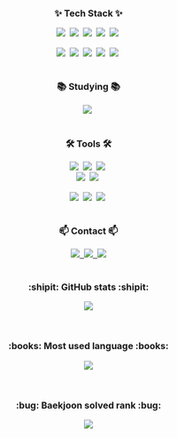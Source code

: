 <!--내용 부분-->
<h3 align="center">✨ Tech Stack ✨</h3>
<div align="center">
  <img src="https://img.shields.io/badge/python-3670A0?style=for-the-badge&logo=python&logoColor=ffdd54" />&nbsp
  <img src="https://img.shields.io/badge/C++-00599C?style=for-the-badge&logo=csharp&logoColor=white" />&nbsp
  <img src="https://img.shields.io/badge/C-A8B9CC?style=for-the-badge&logo=c&logoColor=white" />&nbsp
  <img src="https://img.shields.io/badge/html5-E34F26.svg?style=for-the-badge&logo=html5&logoColor=white" />&nbsp
  <img src="https://img.shields.io/badge/css3-1572B6.svg?style=for-the-badge&logo=css3&logoColor=white" />&nbsp
</div>


<br>
<div align="center">
  <img src="https://img.shields.io/badge/pandas-150458.svg?style=for-the-badge&logo=pandas&logoColor=white" />&nbsp
  <img src="https://img.shields.io/badge/numpy-4d77cf.svg?style=for-the-badge&logo=numpy&logoColor=white" />&nbsp
  <img src="https://img.shields.io/badge/Matplotlib-11557c.svg?style=for-the-badge&logo=Matplotlib&logoColor=white" />&nbsp
  <img src="https://img.shields.io/badge/MySQL-4479A1c.svg?style=for-the-badge&logo=mysql&logoColor=white" />&nbsp
  <img src="https://img.shields.io/badge/OpenCV-5C3EE8.svg?style=for-the-badge&logo=opencv&logoColor=black" />&nbsp
</div>

<br>

<h3 align="center">📚 Studying 📚</h3>
<div align="center">
  <img src="https://img.shields.io/badge/Scikitlearn-F7931E.svg?style=for-the-badge&logo=scikitlearn&logoColor=white" />&nbsp
</div>

<br>

<h3 align="center">🛠 Tools 🛠</h3>
<div align="center">
  <img src="https://img.shields.io/badge/git-F05033.svg?style=for-the-badge&logo=git&logoColor=white" />&nbsp
  <img src="https://img.shields.io/badge/github-181717.svg?style=for-the-badge&logo=github&logoColor=white" />&nbsp
  <img src="https://img.shields.io/badge/Notion-F3F3F3.svg?style=for-the-badge&logo=notion&logoColor=black" />&nbsp
</div>

<div align="center">
  <img src="https://img.shields.io/badge/adobe%20photoshop-08253c.svg?style=for-the-badge&logo=adobe%20photoshop&logoColor=37abff" />&nbsp
  <img src="https://img.shields.io/badge/Blender-E87D0D.svg?style=for-the-badge&logo=blender&logoColor=white" />&nbsp
</div>

<br>

<div align="center">
  <img src="https://img.shields.io/badge/VSCode-2C2C32.svg?style=for-the-badge&logo=visual-studio-code&logoColor=22ABF3" />&nbsp
  <img src="https://img.shields.io/badge/jupyter-2C2C32.svg?style=for-the-badge&logo=jupyter&logoColor=F37726" />&nbsp
  <img src="https://img.shields.io/badge/Google Colab-F9AB00.svg?style=for-the-badge&logo=googlecolab&logoColor=black" />&nbsp
<!--   <img src="https://img.shields.io/badge/Colab-2C2C32.svg?style=for-the-badge&logo=googlecolab&logoColor=F9AB00" />&nbsp -->
</div>

<br>

<h3 align="center">📫 Contact 📫</h3>
<div align="center">


  <a href="https://www.notion.so/3e135e4260634629a9d01cf2834ab3ef?pvs=4">
    <img src="https://img.shields.io/badge/Notion-F3F3F3.svg?style=for-the-badge&logo=notion&logoColor=black" />&nbsp
  </a>

  <a href="mailto:holyboy7553@cau.ac.kr">
    <img
      src="https://img.shields.io/badge/holyboy7553@cau.ac.kr-D14836?style=for-the-badge&logo=gmail&logoColor=white"/>&nbsp
  </a>

  <a href="https://www.youtube.com/channel/UCFSshsU5pofrXpHfArSdHZg">
    <img src="https://img.shields.io/badge/Youtube-FF0000.svg?style=for-the-badge&logo=youtube&logoColor=white" />
  </a>
  
</div>

<br>

<h3 align="center">:shipit: GitHub stats :shipit:</h3>
<p align="center">
  <img src="https://github-readme-stats.vercel.app/api?username=imyoumin&show_icons=true&theme=dark" />
</p>

<br>
<h3 align="center">:books: Most used language :books:</h3>
<p align="center">
  <img src="https://github-readme-stats.vercel.app/api/top-langs/?username=imyoumin&layout=compact&theme=dark" />
</p>
<br>

<h3 align="center"> :bug: Baekjoon solved rank  :bug:</h3>
<p align="center">
  <a href="https://solved.ac/sskeleton130/">
    <img src="http://mazassumnida.wtf/api/v2/generate_badge?boj=sskeleton130" />
  </a>
</p>

